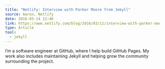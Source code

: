 ```yaml
---
title: "Netlify: Interview with Parker Moore from Jekyll"
source: Aaron, Netlify
date: 2016-03-14 12:46
link: https://www.netlify.com/blog/2016/03/11/interview-with-parker-moore-from-jekyll
type: Article
tool:
  - jekyll
---
```

I’m a software engineer at GitHub, where I help build GitHub Pages. My work also includes maintaining Jekyll and helping grow the community surrounding the project.





